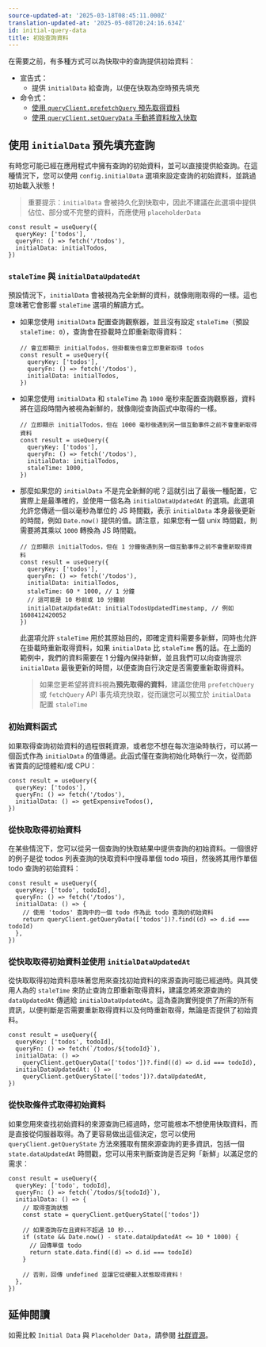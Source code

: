 ```yaml
---
source-updated-at: '2025-03-18T08:45:11.000Z'
translation-updated-at: '2025-05-08T20:24:16.634Z'
id: initial-query-data
title: 初始查詢資料
---
```


在需要之前，有多種方式可以為快取中的查詢提供初始資料：

- 宣告式：
  - 提供 `initialData` 給查詢，以便在快取為空時預先填充
- 命令式：
  - [使用 `queryClient.prefetchQuery` 預先取得資料](./prefetching.md)
  - [使用 `queryClient.setQueryData` 手動將資料放入快取](./prefetching.md)

## 使用 `initialData` 預先填充查詢

有時您可能已經在應用程式中擁有查詢的初始資料，並可以直接提供給查詢。在這種情況下，您可以使用 `config.initialData` 選項來設定查詢的初始資料，並跳過初始載入狀態！

> 重要提示：`initialData` 會被持久化到快取中，因此不建議在此選項中提供佔位、部分或不完整的資料，而應使用 `placeholderData`

[//]: # '範例'

```tsx
const result = useQuery({
  queryKey: ['todos'],
  queryFn: () => fetch('/todos'),
  initialData: initialTodos,
})
```

[//]: # '範例'

### `staleTime` 與 `initialDataUpdatedAt`

預設情況下，`initialData` 會被視為完全新鮮的資料，就像剛剛取得的一樣。這也意味著它會影響 `staleTime` 選項的解讀方式。

- 如果您使用 `initialData` 配置查詢觀察器，並且沒有設定 `staleTime`（預設 `staleTime: 0`），查詢會在掛載時立即重新取得資料：

  [//]: # '範例2'

  ```tsx
  // 會立即顯示 initialTodos，但掛載後也會立即重新取得 todos
  const result = useQuery({
    queryKey: ['todos'],
    queryFn: () => fetch('/todos'),
    initialData: initialTodos,
  })
  ```

  [//]: # '範例2'

- 如果您使用 `initialData` 和 `staleTime` 為 `1000` 毫秒來配置查詢觀察器，資料將在這段時間內被視為新鮮的，就像剛從查詢函式中取得的一樣。

  [//]: # '範例3'

  ```tsx
  // 立即顯示 initialTodos，但在 1000 毫秒後遇到另一個互動事件之前不會重新取得資料
  const result = useQuery({
    queryKey: ['todos'],
    queryFn: () => fetch('/todos'),
    initialData: initialTodos,
    staleTime: 1000,
  })
  ```

  [//]: # '範例3'

- 那麼如果您的 `initialData` 不是完全新鮮的呢？這就引出了最後一種配置，它實際上是最準確的，並使用一個名為 `initialDataUpdatedAt` 的選項。此選項允許您傳遞一個以毫秒為單位的 JS 時間戳，表示 `initialData` 本身最後更新的時間，例如 `Date.now()` 提供的值。請注意，如果您有一個 unix 時間戳，則需要將其乘以 `1000` 轉換為 JS 時間戳。

  [//]: # '範例4'

  ```tsx
  // 立即顯示 initialTodos，但在 1 分鐘後遇到另一個互動事件之前不會重新取得資料
  const result = useQuery({
    queryKey: ['todos'],
    queryFn: () => fetch('/todos'),
    initialData: initialTodos,
    staleTime: 60 * 1000, // 1 分鐘
    // 這可能是 10 秒前或 10 分鐘前
    initialDataUpdatedAt: initialTodosUpdatedTimestamp, // 例如 1608412420052
  })
  ```

  [//]: # '範例4'

  此選項允許 `staleTime` 用於其原始目的，即確定資料需要多新鮮，同時也允許在掛載時重新取得資料，如果 `initialData` 比 `staleTime` 舊的話。在上面的範例中，我們的資料需要在 1 分鐘內保持新鮮，並且我們可以向查詢提示 `initialData` 最後更新的時間，以便查詢自行決定是否需要重新取得資料。

  > 如果您更希望將資料視為**預先取得的資料**，建議您使用 `prefetchQuery` 或 `fetchQuery` API 事先填充快取，從而讓您可以獨立於 `initialData` 配置 `staleTime`

### 初始資料函式

如果取得查詢初始資料的過程很耗資源，或者您不想在每次渲染時執行，可以將一個函式作為 `initialData` 的值傳遞。此函式僅在查詢初始化時執行一次，從而節省寶貴的記憶體和/或 CPU：

[//]: # '範例5'

```tsx
const result = useQuery({
  queryKey: ['todos'],
  queryFn: () => fetch('/todos'),
  initialData: () => getExpensiveTodos(),
})
```

[//]: # '範例5'

### 從快取取得初始資料

在某些情況下，您可以從另一個查詢的快取結果中提供查詢的初始資料。一個很好的例子是從 todos 列表查詢的快取資料中搜尋單個 todo 項目，然後將其用作單個 todo 查詢的初始資料：

[//]: # '範例6'

```tsx
const result = useQuery({
  queryKey: ['todo', todoId],
  queryFn: () => fetch('/todos'),
  initialData: () => {
    // 使用 'todos' 查詢中的一個 todo 作為此 todo 查詢的初始資料
    return queryClient.getQueryData(['todos'])?.find((d) => d.id === todoId)
  },
})
```

[//]: # '範例6'

### 從快取取得初始資料並使用 `initialDataUpdatedAt`

從快取取得初始資料意味著您用來查找初始資料的來源查詢可能已經過時。與其使用人為的 `staleTime` 來防止查詢立即重新取得資料，建議您將來源查詢的 `dataUpdatedAt` 傳遞給 `initialDataUpdatedAt`。這為查詢實例提供了所需的所有資訊，以便判斷是否需要重新取得資料以及何時重新取得，無論是否提供了初始資料。

[//]: # '範例7'

```tsx
const result = useQuery({
  queryKey: ['todos', todoId],
  queryFn: () => fetch(`/todos/${todoId}`),
  initialData: () =>
    queryClient.getQueryData(['todos'])?.find((d) => d.id === todoId),
  initialDataUpdatedAt: () =>
    queryClient.getQueryState(['todos'])?.dataUpdatedAt,
})
```

[//]: # '範例7'

### 從快取條件式取得初始資料

如果您用來查找初始資料的來源查詢已經過時，您可能根本不想使用快取資料，而是直接從伺服器取得。為了更容易做出這個決定，您可以使用 `queryClient.getQueryState` 方法來獲取有關來源查詢的更多資訊，包括一個 `state.dataUpdatedAt` 時間戳，您可以用來判斷查詢是否足夠「新鮮」以滿足您的需求：

[//]: # '範例8'

```tsx
const result = useQuery({
  queryKey: ['todo', todoId],
  queryFn: () => fetch(`/todos/${todoId}`),
  initialData: () => {
    // 取得查詢狀態
    const state = queryClient.getQueryState(['todos'])

    // 如果查詢存在且資料不超過 10 秒...
    if (state && Date.now() - state.dataUpdatedAt <= 10 * 1000) {
      // 回傳單個 todo
      return state.data.find((d) => d.id === todoId)
    }

    // 否則，回傳 undefined 並讓它從硬載入狀態取得資料！
  },
})
```

[//]: # '範例8'
[//]: # '材料'

## 延伸閱讀

如需比較 `Initial Data` 與 `Placeholder Data`，請參閱 [社群資源](../community/tkdodos-blog.md#9-placeholder-and-initial-data-in-react-query)。

[//]: # '材料'
